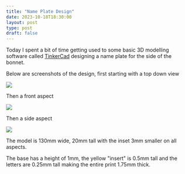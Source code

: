 ```yaml
---
title: "Name Plate Design"
date: 2023-10-18T18:30:00
layout: post
type: post
draft: false
---
```


Today I spent a bit of time getting used to some basic 3D modelling software called [TinkerCad](https://www.tinkercad.com/) designing a name plate for the side of the bonnet. 

Below are screenshots of the design, first starting with a top down view

![](../../../uploads/2023/10/name-plate-top-down.png)

Then a front aspect

![](../../../uploads/2023/10/name-plate-front.png)

Then a side aspect 

![](../../../uploads/2023/10/name-plate-side.png)

The model is 130mm wide, 20mm tall with the inset 3mm smaller on all aspects. 

The base has a height of 1mm, the yellow "insert" is 0.5mm tall and the letters are 0.25mm tall making the entire print 1.75mm thick.

